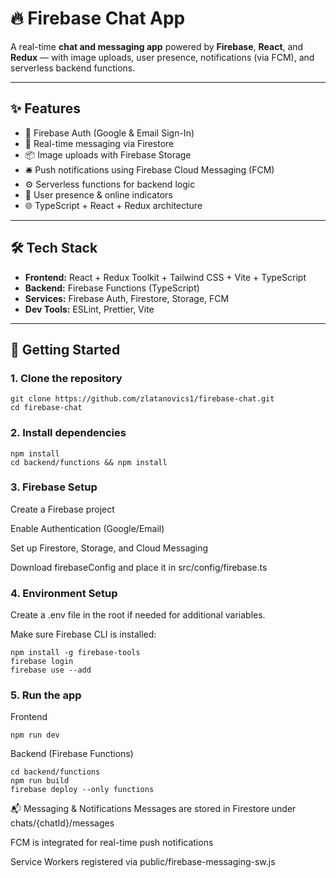 # 🔥 Firebase Chat App

A real-time **chat and messaging app** powered by **Firebase**, **React**, and **Redux** — with image uploads, user presence, notifications (via FCM), and serverless backend functions.

---

## ✨ Features

- 🔐 Firebase Auth (Google & Email Sign-In)
- 💬 Real-time messaging via Firestore
- 📦 Image uploads with Firebase Storage
- 🛎️ Push notifications using Firebase Cloud Messaging (FCM)
- ⚙️ Serverless functions for backend logic
- 📱 User presence & online indicators
- 🌐 TypeScript + React + Redux architecture

---

## 🛠️ Tech Stack

- **Frontend:** React + Redux Toolkit + Tailwind CSS + Vite + TypeScript
- **Backend:** Firebase Functions (TypeScript)
- **Services:** Firebase Auth, Firestore, Storage, FCM
- **Dev Tools:** ESLint, Prettier, Vite

---

## 🚀 Getting Started

### 1. Clone the repository

```
git clone https://github.com/zlatanovics1/firebase-chat.git
cd firebase-chat
```

### 2. Install dependencies
```
npm install
cd backend/functions && npm install
```

### 3. Firebase Setup
Create a Firebase project

Enable Authentication (Google/Email)

Set up Firestore, Storage, and Cloud Messaging

Download firebaseConfig and place it in src/config/firebase.ts

### 4. Environment Setup
Create a .env file in the root if needed for additional variables.

Make sure Firebase CLI is installed:

```
npm install -g firebase-tools
firebase login
firebase use --add
```

### 5. Run the app
Frontend
```
npm run dev
```
Backend (Firebase Functions)
```
cd backend/functions
npm run build
firebase deploy --only functions
```

📬 Messaging & Notifications
Messages are stored in Firestore under chats/{chatId}/messages

FCM is integrated for real-time push notifications

Service Workers registered via public/firebase-messaging-sw.js
